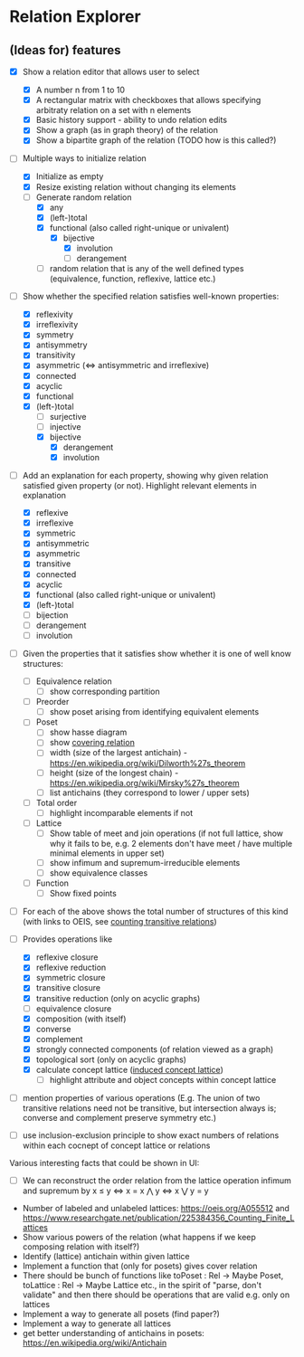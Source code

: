 # Relation Explorer

## (Ideas for) features
- [x] Show a relation editor that allows user to select
    - [x] A number n from 1 to 10
    - [x] A rectangular matrix with checkboxes that allows specifying arbitraty relation on a set with n elements
    - [x] Basic history support - ability to undo relation edits
    - [x] Show a graph (as in graph theory) of the relation
    - [x] Show a bipartite graph of the relation (TODO how is this called?)

- [ ] Multiple ways to initialize relation
    - [x] Initialize as empty
    - [x] Resize existing relation without changing its elements
    - [ ] Generate random relation
        - [x] any
        - [x] (left-)total
        - [x] functional (also called right-unique or univalent)
            - [x] bijective
                - [x] involution
                - [ ] derangement
        - [ ] random relation that is any of the well defined types (equivalence, function, reflexive, lattice etc.)

- [ ] Show whether the specified relation satisfies well-known properties:
    - [x] reflexivity
    - [x] irreflexivity
    - [x] symmetry
    - [x] antisymmetry
    - [x] transitivity
    - [x] asymmetric (<=> antisymmetric and irreflexive)
    - [x] connected
    - [x] acyclic
    - [x] functional
    - [x] (left-)total
        - [ ] surjective
        - [ ] injective
        - [x] bijective
            - [x] derangement
            - [x] involution

- [ ] Add an explanation for each property, showing why given relation satisfied given property (or not). Highlight relevant elements in explanation
    - [x] reflexive
    - [x] irreflexive
    - [x] symmetric
    - [x] antisymmetric
    - [x] asymmetric
    - [x] transitive
    - [x] connected
    - [x] acyclic
    - [x] functional (also called right-unique or univalent)
    - [x] (left-)total
    - [ ] bijection
    - [ ] derangement
    - [ ] involution

- [ ] Given the properties that it satisfies show whether it is one of well know structures:
    - [ ] Equivalence relation
        - [ ] show corresponding partition
    - [ ] Preorder
        - [ ] show poset arising from identifying equivalent elements
    - [ ] Poset
        - [ ] show hasse diagram
        - [ ] show [covering relation](https://en.wikipedia.org/wiki/Covering_relation)
        - [ ] width (size of the largest antichain) - https://en.wikipedia.org/wiki/Dilworth%27s_theorem
        - [ ] height (size of the longest chain) - https://en.wikipedia.org/wiki/Mirsky%27s_theorem
        - [ ] list antichains (they correspond to lower / upper sets)
    - [ ] Total order
        - [ ] highlight incomparable elements if not
    - [ ] Lattice
        - [ ] Show table of meet and join operations (if not full lattice, show why it fails to be, e.g. 2 elements don't have meet / have multiple minimal elements in upper set)
        - [ ] show infimum and supremum-irreducible elements
        - [ ] show equivalence classes
    - [ ] Function
        - [ ] Show fixed points

- [ ] For each of the above shows the total number of structures of this kind (with links to OEIS, see [counting transitive relations](https://en.wikipedia.org/wiki/Transitive_relation#Counting_transitive_relations))

- [ ] Provides operations like
    - [x] reflexive closure
    - [x] reflexive reduction
    - [x] symmetric closure
    - [x] transitive closure
    - [x] transitive reduction (only on acyclic graphs)
    - [ ] equivalence closure
    - [x] composition (with itself)
    - [x] converse
    - [x] complement
    - [x] strongly connected components (of relation viewed as a graph)
    - [x] topological sort (only on acyclic graphs)
    - [x] calculate concept lattice ([induced concept lattice](https://en.wikipedia.org/wiki/Binary_relation#Induced_concept_lattice))
         - [ ] highlight attribute and object concepts within concept lattice

- [ ] mention properties of various operations (E.g. The union of two transitive relations need not be transitive, but intersection always is; converse and complement preserve symmetry etc.)
- [ ] use inclusion-exclusion principle to show exact numbers of relations within each cocnept of concept lattice or relations

Various interesting facts that could be shown in UI:
- [ ] We can reconstruct the order relation from the lattice operation infimum and supremum by x ≤ y <=> x = x ⋀ y <=> x ⋁ y = y
- Number of labeled and unlabeled lattices: https://oeis.org/A055512 and https://www.researchgate.net/publication/225384356_Counting_Finite_Lattices
- Show various powers of the relation (what happens if we keep composing relation with itself?)
- Identify (lattice) antichain within given lattice
- Implement a function that (only for posets) gives cover relation
- There should be bunch of functions like toPoset : Rel -> Maybe Poset, toLattice : Rel -> Maybe Lattice etc., in the spirit of "parse, don't validate" and then there should be operations that are valid e.g. only on lattices
- Implement a way to generate all posets (find paper?)
- Implement a way to generate all lattices
- get better understanding of antichains in posets: https://en.wikipedia.org/wiki/Antichain

